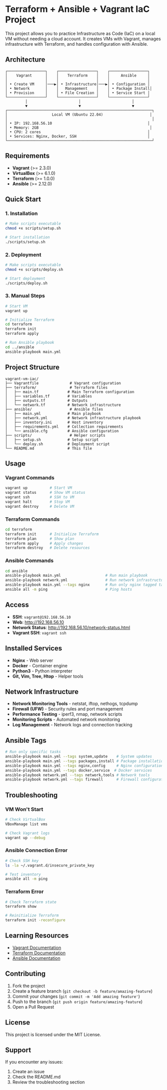 # Terraform + Ansible + Vagrant IaC Project

This project allows you to practice Infrastructure as Code (IaC) on a local VM without needing a cloud account. It creates VMs with Vagrant, manages infrastructure with Terraform, and handles configuration with Ansible.

## Architecture

```
┌─────────────────┐    ┌─────────────────┐    ┌─────────────────┐
│    Vagrant      │    │    Terraform    │    │     Ansible     │
│                 │    │                 │    │                 │
│ • Create VM     │───▶│ • Infrastructure│───▶│ • Configuration │
│ • Network       │    │   Management    │    │ • Package Install│
│ • Provision     │    │ • File Creation │    │ • Service Start │
└─────────────────┘    └─────────────────┘    └─────────────────┘
         │                       │                       │
         ▼                       ▼                       ▼
┌─────────────────────────────────────────────────────────────────┐
│                    Local VM (Ubuntu 22.04)                     │
│                                                                 │
│ • IP: 192.168.56.10                                           │
│ • Memory: 2GB                                                  │
│ • CPU: 2 cores                                                │
│ • Services: Nginx, Docker, SSH                                │
└─────────────────────────────────────────────────────────────────┘
```

## Requirements

- **Vagrant** (>= 2.3.0)
- **VirtualBox** (>= 6.1.0)
- **Terraform** (>= 1.0.0)
- **Ansible** (>= 2.12.0)

## Quick Start

### 1. Installation

```bash
# Make scripts executable
chmod +x scripts/setup.sh

# Start installation
./scripts/setup.sh
```

### 2. Deployment

```bash
# Make scripts executable
chmod +x scripts/deploy.sh

# Start deployment
./scripts/deploy.sh
```

### 3. Manual Steps

```bash
# Start VM
vagrant up

# Initialize Terraform
cd terraform
terraform init
terraform apply

# Run Ansible playbook
cd ../ansible
ansible-playbook main.yml
```

## Project Structure

```
vagrant-vm-iac/
├── Vagrantfile              # Vagrant configuration
├── terraform/               # Terraform files
│   ├── main.tf             # Main Terraform configuration
│   ├── variables.tf        # Variables
│   ├── outputs.tf          # Outputs
│   └── network.tf          # Network infrastructure
├── ansible/                 # Ansible files
│   ├── main.yml            # Main playbook
│   ├── network.yml         # Network infrastructure playbook
│   ├── inventory.ini       # Host inventory
│   ├── requirements.yml    # Collection requirements
│   └── ansible.cfg         # Ansible configuration
├── scripts/                 # Helper scripts
│   ├── setup.sh            # Setup script
│   └── deploy.sh           # Deployment script
└── README.md               # This file
```

## Usage

### Vagrant Commands

```bash
vagrant up          # Start VM
vagrant status      # Show VM status
vagrant ssh         # SSH to VM
vagrant halt        # Stop VM
vagrant destroy     # Delete VM
```

### Terraform Commands

```bash
cd terraform
terraform init      # Initialize Terraform
terraform plan      # Show plan
terraform apply     # Apply changes
terraform destroy   # Delete resources
```

### Ansible Commands

```bash
cd ansible
ansible-playbook main.yml                    # Run main playbook
ansible-playbook network.yml                 # Run network infrastructure
ansible-playbook main.yml --tags nginx       # Run only nginx tagged tasks
ansible all -m ping                          # Ping hosts
```

## Access

- **SSH**: `vagrant@192.168.56.10`
- **Web**: http://192.168.56.10
- **Network Status**: http://192.168.56.10/network-status.html
- **Vagrant SSH**: `vagrant ssh`

## Installed Services

- **Nginx** - Web server
- **Docker** - Container engine
- **Python3** - Python interpreter
- **Git, Vim, Tree, Htop** - Helper tools

## Network Infrastructure

- **Network Monitoring Tools** - netstat, iftop, nethogs, tcpdump
- **Firewall (UFW)** - Security rules and port management
- **Performance Testing** - iperf3, nmap, network scripts
- **Monitoring Scripts** - Automated network monitoring
- **Log Management** - Network logs and connection tracking

## Ansible Tags

```bash
# Run only specific tasks
ansible-playbook main.yml --tags system,update    # System updates
ansible-playbook main.yml --tags packages,install # Package installation
ansible-playbook main.yml --tags nginx,config     # Nginx configuration
ansible-playbook main.yml --tags docker,service  # Docker services
ansible-playbook network.yml --tags network,tools # Network tools
ansible-playbook network.yml --tags firewall      # Firewall configuration
```

## Troubleshooting

### VM Won't Start
```bash
# Check VirtualBox
VBoxManage list vms

# Check Vagrant logs
vagrant up --debug
```

### Ansible Connection Error
```bash
# Check SSH key
ls -la ~/.vagrant.d/insecure_private_key

# Test inventory
ansible all -m ping
```

### Terraform Error
```bash
# Check Terraform state
terraform show

# Reinitialize Terraform
terraform init -reconfigure
```

## Learning Resources

- [Vagrant Documentation](https://www.vagrantup.com/docs)
- [Terraform Documentation](https://www.terraform.io/docs)
- [Ansible Documentation](https://docs.ansible.com/)

## Contributing

1. Fork the project
2. Create a feature branch (`git checkout -b feature/amazing-feature`)
3. Commit your changes (`git commit -m 'Add amazing feature'`)
4. Push to the branch (`git push origin feature/amazing-feature`)
5. Open a Pull Request

## License

This project is licensed under the MIT License.

## Support

If you encounter any issues:
1. Create an issue
2. Check the README.md
3. Review the troubleshooting section
